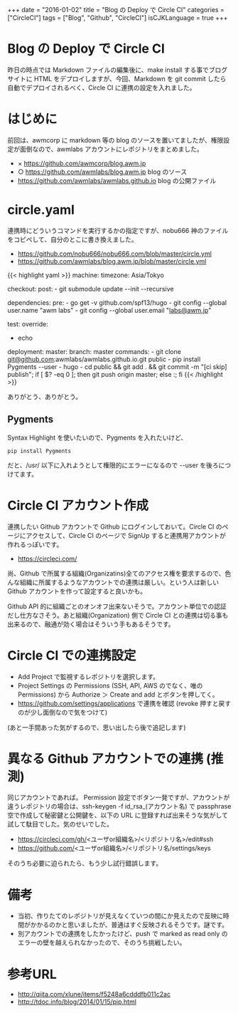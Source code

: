 +++
date = "2016-01-02"
title = "Blog の Deploy で Circle CI"
categories = ["CircleCI"]
tags = ["Blog", "Github", "CircleCI"]
isCJKLanguage = true
+++

# Blog の Deploy で Circle CI

昨日の時点では Markdown ファイルの編集後に、make install する事でブログサイトに HTML をデプロイしますが、今回、Markdown を git commit したら自動でデプロイされるべく、Circle CI に連携の設定を入れました。

# はじめに

前回は、awmcorp に markdown 等の blog のソースを置いてましたが、権限設定が面倒なので、awmlabs アカウントにレポジトリをまとめました。

 * × https://github.com/awmcorp/blog.awm.jp
 * ○ https://github.com/awmlabs/blog.awm.jp blog のソース
 * https://github.com/awmlabs/awmlabs.github.io blog の公開ファイル

# circle.yaml

連携時にどういうコマンドを実行するかの指定ですが、nobu666 神のファイルをコピペして、自分のとこに書き換えました。

 * https://github.com/nobu666/nobu666.com/blob/master/circle.yml
 * https://github.com/awmlabs/blog.awm.jp/blob/master/circle.yml

{{< highlight yaml >}}
machine:
  timezone: Asia/Tokyo

checkout:
  post:
    - git submodule update --init --recursive

dependencies:
  pre:
    - go get -v github.com/spf13/hugo
    - git config --global user.name "awm labs"
    - git config --global user.email "labs@awm.jp"

test:
  override:
   - echo

deployment:
  master:
    branch: master
    commands:
      - git clone git@github.com:awmlabs/awmlabs.github.io.git public
      - pip install Pygments --user
      - hugo
      - cd public && git add . && git commit -m "[ci skip] publish"; if [ $? -eq 0 ]; then git push origin master; else :; fi
{{< /highlight >}}

ありがとう、ありがとう。

## Pygments

Syntax Highlight を使いたいので、Pygments を入れたいけど、
```
pip install Pygments
```
だと、/usr/ 以下に入れようとして権限的にエラーになるので --user を後ろにつけてます。

# Circle CI アカウント作成

連携したい Github アカウントで Github にログインしておいて。Circle CI のページにアクセスして、Circle CI のページで SignUp すると連携用アカウントが作れるっぽいです。

 * https://circleci.com/

尚、Github で所属する組織(Organizatins)全てのアクセス権を要求するので、色んな組織に所属するようなアカウントでの連携は厳しい。という人は新しい Github アカウントを作って設定すると良いかも。

Github API 的に組織ごとのオンオフ出来ないそうで。アカウント単位での認証だし仕方なさそう。あと組織(Organization) 側で Circle CI との連携は切る事も出来るので、融通が効く場合はそういう手もあるそうです。

# Circle CI での連携設定

 * Add Project で監視するレポジトリを選択します。
 * Project Settings の Permissions (SSH, API, AWS のでなく、唯の Permissions) から Authorize ＞ Create and add とボタンを押してく。
 * https://github.com/settings/applications で連携を確認 (revoke 押すと戻すのが少し面倒なので気をつけて)

(あと一手間あった気がするので、思い出したら後で追記します)

# 異なる Github アカウントでの連携 (推測)

同じアカウントであれば。 Permission 設定でボタン一発ですが、アカウントが違うレポジトリの場合は、ssh-keygen -f id_rsa_(アカウント名) で passphrase 空で作成して秘密鍵と公開鍵を、以下の URL に登録すれば出来そうな気がして試して駄目でした。気のせいでした。

 * https://circleci.com/gh/<ユーザor組織名>/<リポジトリ名>/edit#ssh
 * https://github.com/<ユーザor組織名>/<リポジトリ名/settings/keys

そのうち必要に迫られたら、もう少し試行錯誤します。

# 備考

 * 当初、作りたてのレポジトリが見えなくていつの間にか見えたので反映に時間がかかるのかと思いましたが、普通はすぐ反映されるそうです。謎です。
 * 別アカウントでの連携をしたかったけど、push で marked as read only のエラーの壁を越えられなかったので、そのうち挑戦したい。

# 参考URL

 * http://qiita.com/xlune/items/f5248a6cdddfb011c2ac
 * http://tdoc.info/blog/2014/01/15/pip.html
